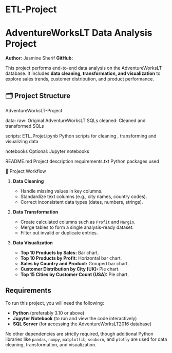# ETL-Project
# AdventureWorksLT Data Analysis Project

**Author:** Jasmine Sherif
**GitHub:** 

This project performs end-to-end data analysis on the AdventureWorksLT database. It includes **data cleaning, transformation, and visualization** to explore sales trends, customer distribution, and product performance.  


## 🗂 Project Structure

AdventureWorksLT-Project

data:
 raw: Original AdventureWorksLT SQLs
 cleaned: Cleaned and transformed SQLs

scripts:
ETL_Projet.ipynb  Python scripts for cleaning , transforming and visualizing data

notebooks Optional: Jupyter notebooks

README.md Project description
requirements.txt Python packages used


 🔹 Project Workflow

1. **Data Cleaning**
   - Handle missing values in key columns.
   - Standardize text columns (e.g., city names, country codes).
   - Correct inconsistent data types (dates, numbers, strings).

2. **Data Transformation**
   - Create calculated columns such as `Profit` and `Margin`.
   - Merge tables to form a single analysis-ready dataset.
   - Filter out invalid or duplicate entries.

3. **Data Visualization**
   - **Top 10 Products by Sales:** Bar chart.
   - **Top 10 Products by Profit:** Horizontal bar chart.
   - **Sales by Country and Product:** Grouped bar chart.
   - **Customer Distribution by City (UK):** Pie chart.
   - **Top 15 Cities by Customer Count (USA):** Pie chart.

## Requirements

To run this project, you will need the following:

- **Python** (preferably 3.10 or above)  
- **Jupyter Notebook** (to run and view the code interactively)  
- **SQL Server** (for accessing the AdventureWorksLT2016 database)  

No other dependencies are strictly required, though additional Python libraries like `pandas`, `numpy`, `matplotlib`, `seaborn`, and `plotly` are used for data cleaning, transformation, and visualization.


